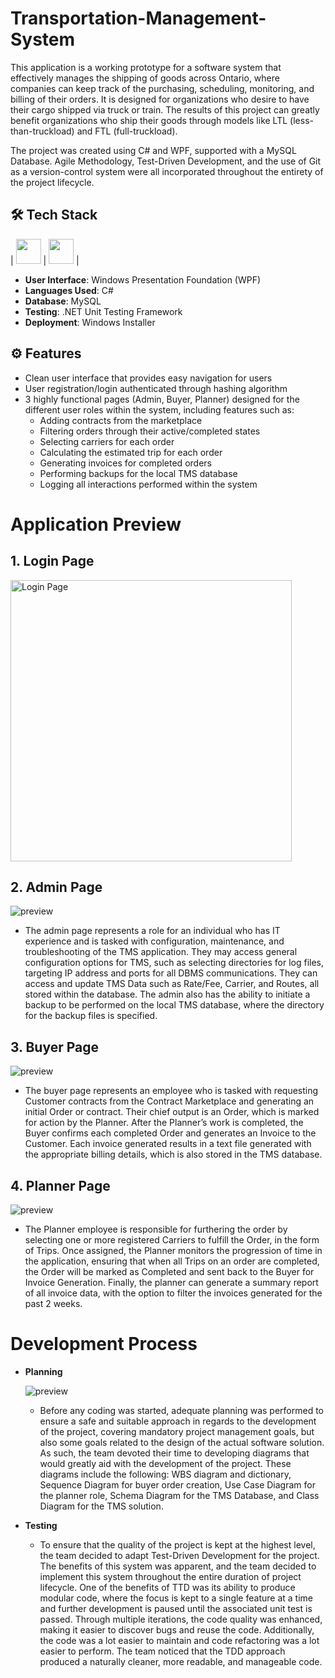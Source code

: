 # Transportation-Management-System

This application is a working prototype for a software system that effectively manages the shipping of goods across Ontario, where companies can keep track of the purchasing, scheduling, monitoring, and billing of their orders. It is designed for organizations who desire to have their cargo shipped via truck or train. The results of this project can greatly benefit organizations who ship their goods through models like LTL (less-than-truckload) and FTL (full-truckload).
 <br />

The project was created using C# and WPF, supported with a MySQL Database. Agile Methodology, Test-Driven Development, and the use of Git as a version-control system were all incorporated throughout the entirety of the project lifecycle.
 <br />

## 🛠 Tech Stack

| <img src="https://i.imgur.com/2Eo8JaI.png" width="40"> | <img src="https://cdn.jsdelivr.net/npm/simple-icons@v4/icons/mysql.svg" width="40"> |  

- **User Interface**: Windows Presentation Foundation (WPF) </br>
- **Languages Used**: C# </br>
- **Database**: MySQL </br>
- **Testing**: .NET Unit Testing Framework </br>
- **Deployment**: Windows Installer </br>

## ⚙️ Features

- Clean user interface that provides easy navigation for users
- User registration/login authenticated through hashing algorithm
- 3 highly functional pages (Admin, Buyer, Planner) designed for the different user roles within the system, including features such as:
  - Adding contracts from the marketplace
  - Filtering orders through their active/completed states
  - Selecting carriers for each order
  - Calculating the estimated trip for each order
  - Generating invoices for completed orders
  - Performing backups for the local TMS database
  - Logging all interactions performed within the system

# Application Preview

## 1. Login Page

<img src="https://i.imgur.com/dLDzK08.png" alt="Login Page" width="450"/>

## 2. Admin Page

![preview](https://i.imgur.com/vL3fEe4.png)

- The admin page represents a role for an individual who has IT experience and is tasked with configuration, maintenance, and troubleshooting of the TMS application. They may access general configuration options for TMS, such as selecting directories for log files, targeting IP address and ports for all DBMS communications. They can access and update TMS Data such as Rate/Fee, Carrier, and Routes, all stored within the database.
The admin also has the ability to initiate a backup to be performed on the local TMS database, where the directory for the backup files is specified.

## 3. Buyer Page

![preview](https://i.imgur.com/ox4QZQz.png)

- The buyer page represents an employee who is tasked with requesting Customer contracts from the Contract Marketplace and generating an initial Order or contract. Their chief output is an Order, which is marked for action by the Planner. After the Planner’s work is completed, the Buyer confirms each completed Order and generates an Invoice to the Customer. Each invoice generated results in a text file generated with the appropriate billing details, which is also stored in the TMS database.

## 4. Planner Page

![preview](https://i.imgur.com/Xz1lLpG.png)

- The Planner employee is responsible for furthering the order by selecting one or more registered Carriers to fulfill the Order, in the form of Trips. Once assigned, the Planner monitors the progression of time in the application, ensuring that when all Trips on an order are completed, the Order will be marked as Completed and sent back to the Buyer for Invoice Generation. Finally, the planner can generate a summary report of all invoice data, with the option to filter the invoices generated for the past 2 weeks.


# Development Process

- **Planning** <br />

  ![preview](https://i.imgur.com/3JBPqYA.png)

  - Before any coding was started, adequate planning was performed to ensure a safe and suitable approach in regards to the development of the project, covering mandatory project management goals, but also some goals related to the design of the actual software solution. As such, the team devoted their time to developing diagrams that would greatly aid with the development of the project. These diagrams include the following: WBS diagram and dictionary, Sequence Diagram for buyer order creation, Use Case Diagram for the planner role, Schema Diagram for the TMS Database, and Class Diagram for the TMS solution.

- **Testing** <br />
  - To ensure that the quality of the project is kept at the highest level, the team decided to adapt Test-Driven Development for the project. The benefits of this system was apparent, and the team decided to implement this system throughout the entire duration of project lifecycle. One of the benefits of TTD was its ability to produce modular code, where the focus is kept to a single feature at a time and further development is paused until the associated unit test is passed. Through multiple iterations, the code quality was enhanced, making it easier to discover bugs and reuse the code. Additionally, the code was a lot easier to maintain and code refactoring was a lot easier to perform. The team noticed that the TDD approach produced a naturally cleaner, more readable, and manageable code.
